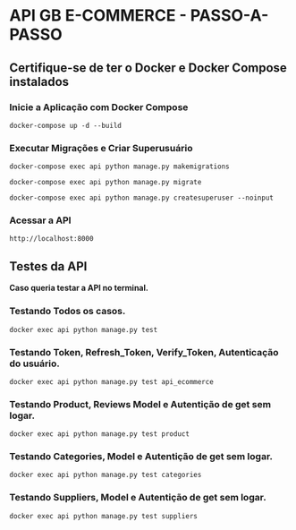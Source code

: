 # API GB E-COMMERCE - PASSO-A-PASSO

## Certifique-se de ter o Docker e Docker Compose instalados

### Inicie a Aplicação com Docker Compose
<div>
  <span class="copy-icon">
    <i class="fas fa-copy"></i>
  </span>
  <pre><code>docker-compose up -d --build</code></pre>
</div>

### Executar Migrações e Criar Superusuário
<div>
  <span class="copy-icon">
    <i class="fas fa-copy"></i>
  </span>
  <pre><code>docker-compose exec api python manage.py makemigrations</code></pre>
</div>
<div>
  <span class="copy-icon">
    <i class="fas fa-copy"></i>
  </span>
  <pre><code>docker-compose exec api python manage.py migrate</code></pre>
</div>

<div>
  <span class="copy-icon">
    <i class="fas fa-copy"></i>
  </span>
  <pre><code>docker-compose exec api python manage.py createsuperuser --noinput</code></pre>
</div>

### Acessar a API
<div>
  <span class="copy-icon">
    <i class="fas fa-copy"></i>
  </span>
  <pre><code>http://localhost:8000</code></pre>
</div>

## Testes da API
**Caso queria testar a API no terminal.**

### Testando Todos os casos.
<div>
  <span class="copy-icon">
    <i class="fas fa-copy"></i>
  </span>
  <pre><code>docker exec api python manage.py test</code></pre>
</div>

### Testando Token, Refresh_Token, Verify_Token, Autenticação do usuário.
<div>
  <span class="copy-icon">
    <i class="fas fa-copy"></i>
  </span>
  <pre><code>docker exec api python manage.py test api_ecommerce</code></pre>
</div>

### Testando Product, Reviews Model e Autentição de get sem logar.
<div>
  <span class="copy-icon">
    <i class="fas fa-copy"></i>
  </span>
  <pre><code>docker exec api python manage.py test product</code></pre>
</div>

### Testando Categories, Model e Autentição de get sem logar.
<div>
  <span class="copy-icon">
    <i class="fas fa-copy"></i>
  </span>
  <pre><code>docker exec api python manage.py test categories</code></pre>
</div>

### Testando Suppliers, Model e Autentição de get sem logar.
<div>
  <span class="copy-icon">
    <i class="fas fa-copy"></i>
  </span>
  <pre><code>docker exec api python manage.py test suppliers</code></pre>
</div>


